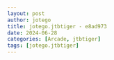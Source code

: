 ```yaml
---
layout: post
author: jotego
title: jotego.jtbtiger - e8ad973
date: 2024-06-28
categories: [Arcade, jtbtiger]
tags: [jotego.jtbtiger]
---
```


